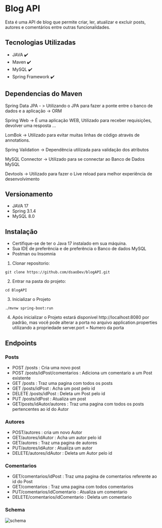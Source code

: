 # Blog API

Esta é uma API de blog que permite criar, ler, atualizar e excluir posts, autores e comentários entre outras funcionalidades.

## Tecnologias Utilizadas

- JAVA ✔️
- Maven ✔️
- MySQL ✔️
- Spring Framework ✔️

## Dependencias do Maven

Spring Data JPA - > Utilizando o JPA para fazer a ponte entre o banco de dados e a aplicação -> ORM

Spring Web -> É uma aplicação WEB, Utilizado para receber requisições, devolver uma resposta ...

LomBok -> Utilizado para evitar muitas linhas de código através de annotations.

Spring Validation -> Dependência utilizada para validação dos atributos 

MySQL Connector -> Utilizado para se connectar ao Banco de Dados MySQL

Devtools -> Utilizado para fazer o Live reload para melhor experiência de desenvolvimento

## Versionamento
- JAVA 17
- Spring 3.1.4
- MySQL 8.0

## Instalação
- Certifique-se de ter o Java 17 instalado em sua máquina.
- Sua IDE de preferência e de preferência o Banco de dados MySQL
- Postman ou Insomnia

1. Clonar repositorio:

```
git clone https://github.com/dsaoDev/blogAPI.git
```

2. Entrar na pasta do projeto:

```
cd BlogAPI
```

3. Inicializar o Projeto

```
./mvnw spring-boot:run
```
4. Após inicializar o Projeto estará disponivel  http://localhost:8080 por padrão, mas você pode alterar a porta no arquivo application.properties utilizando a propriedade server.port = Numero da porta
   
## Endpoints

### Posts
- POST /posts : Cria uma novo post
- POST /posts/idPost/comentarios : Adiciona um comentario a um Post existente
- GET /posts : Traz uma pagina com todos os posts
- GET /posts/idPost : Acha um post pelo id
- DELETE /posts/idPost : Deleta um Post pelo id
- PUT /posts/idPost : Atualiza um post
- GET/posts/idAutor/autores : Traz uma pagina com todos os posts pertencentes ao id do Autor
   
### Autores
- POST/autores : cria um novo Autor
- GET/autores/idAutor : Acha um autor pelo id
- GET/autores : Traz uma pagina de autores
- PUT/autores/idAutor : Atualiza um autor
- DELETE/autores/idAutor : Deleta um Autor pelo id

### Comentarios
- GET/comentarios/idPost : Traz uma pagina de comentarios referente ao id do Post
- GET/comentarios : Traz uma pagina com todos comentarios
- PUT/comentarios/idComentario : Atualiza um comentario
- DELETE/comentarios/idComentario : Deleta um comentario

### Schema 
![schema](https://github.com/dsaoDev/blogAPI/assets/129787872/0e328d72-cada-45e4-b78a-ab7559928e4d)
